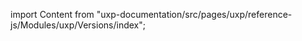 
import Content from "uxp-documentation/src/pages/uxp/reference-js/Modules/uxp/Versions/index";

<Content query="product=photoshop"/>
